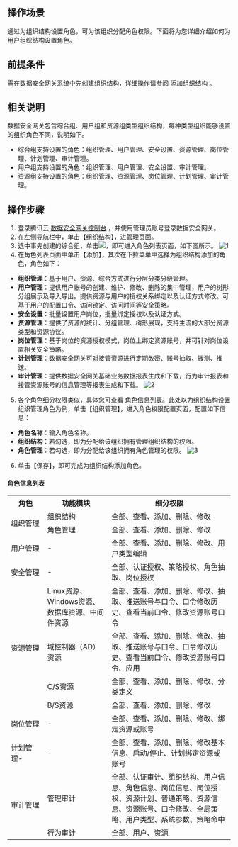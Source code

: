 ## 操作场景
通过为组织结构设置角色，可为该组织分配角色权限。下面将为您详细介绍如何为用户组织结构设置角色。



## 前提条件
需在数据安全网关系统中先创建组织结构，详细操作请参阅 [添加组织结构](https://cloud.tencent.com/document/product/1025/32049) 。

## 相关说明

数据安全网关包含综合组、用户组和资源组类型组织结构，每种类型组织能够设置的组织角色不同，说明如下。
- 综合组支持设置的角色：组织管理、用户管理、安全设置、资源管理、岗位管理、计划管理、审计管理。
- 用户组支持设置的角色：组织管理、用户管理、安全设置、审计管理。
- 资源组支持设置的角色：组织管理、资源管理、岗位管理、计划管理、审计管理。

## 操作步骤

1. 登录腾讯云 [数据安全网关控制台](https://console.cloud.tencent.com/cds/dasb) ，并使用管理员账号登录数据安全网关。
2. 在左侧导航栏中，单击【组织结构】，进管理页面。
3. 选中事先创建的综合组，单击<img src="https://main.qcloudimg.com/raw/da1f0d913e411ce8d669ddfd15fe9ead.png"  style="margin:0;" >，即可进入角色列表页面，如下图所示。
![1](https://main.qcloudimg.com/raw/fbf7d2d2ad8e8e558d81b3244135e77d.png)
4. 在角色列表页面中单击【添加】，其次在下拉菜单中选择为组织结构添加的角色，角色如下： 
 - **组织管理**：基于用户、资源、综合方式进行分层分类分级管理。
 - **用户管理**：提供用户帐号的创建、维护、修改、删除的集中管理，用户的树形分组展示及导入导出。提供资源与用户的授权关系绑定以及认证方式修改。可基于用户的配置口令、访问锁定、访问时间等安全策略。
 - **安全设置**：批量设置用户岗位，批量绑定授权以及认证方式。
 - **资源管理**：提供了资源的统计、分组管理、树形展现，支持主流的大部分资源类型和资源协议。
 - **岗位管理**：基于岗位的资源授权模式，岗位上绑定资源账号，并可针对岗位设置相关安全策略。
 - **计划管理**：数据安全网关可对接管资源进行定期改密、账号抽取、拨测、推送。
 - **审计管理**：提供数据安全网关基础业务数据报表生成和下载，行为审计报表和接管资源账号的信息管理等报表生成和下载。
  ![2](https://main.qcloudimg.com/raw/29c72c692e398c41bd406e73c53fac7b.png)
5. 各个角色细分权限类似，具体您可查看 [角色信息列表]()。此处以为组织结构设置组织管理角色为例，单击【组织管理】，进入角色权限配置页面，配置如下信息：
 - **角色名称**：输入角色名称。
 - **组织结构**：若勾选，即为分配给该组织拥有管理组织结构的权限。
 - **角色管理**：若勾选，即为分配给该组织拥有角色管理的权限。
![3](https://main.qcloudimg.com/raw/fa3e4cfa5efcd59063b13bed1db532d3.png)
6. 单击【保存】，即可完成为组织结构添加角色。





#### 角色信息列表

<table>
   <tr>
      <th nowrap="nowrap">角色</th>
      <th >功能模块</th>
      <th>细分权限</th>
   </tr>
   <tr>
      <td rowspan="2">组织管理</td>
      <td>组织结构</td>
      <td>全部、查看、添加、删除、修改</td>
   </tr>
   <tr>
      <td>角色管理</td>
      <td>全部、查看、添加、删除、修改</td>
   </tr>
   <tr>
      <td nowrap="nowrap">用户管理</td>
      <td>-</td>
      <td>全部、查看、添加、删除、修改、用户类型编辑</td>
   </tr>
   <tr>
      <td nowrap="nowrap">安全管理</td>
      <td>-</td>
      <td>全部、认证授权、策略授权、角色抽取、岗位授权</td>
   </tr>
   <tr>
      <td rowspan="4">资源管理</td>
      <td>Linux资源、Windows资源、数据库资源、中间件资源</td>
      <td>全部、查看、添加、删除、修改、抽取、推送账号与口令、口令修改历史、查看当前口令、修改资源账号口令</td>
   </tr>
   <tr>
      <td>域控制器（AD）资源</td>
      <td>全部、查看、添加、删除、修改、抽取、推送账号与口令、口令修改历史、查看当前口令、修改资源账号口令、应用</td>
   </tr>
   <tr>
      <td>C/S资源</td>
      <td>全部、查看、添加、删除、修改、分类定义</td>
   </tr>
   <tr>
      <td>B/S资源</td>
      <td>全部、查看、添加、删除、修改</td>
   </tr>
   <tr>
      <td>岗位管理</td>
      <td>-</td>
      <td>全部、查看、添加、删除、修改、绑定资源或账号</td>
   </tr>
   <tr>
      <td>计划管理-</td>
      <td>-</td>
      <td>全部、查看、添加、删除、修改基本信息、启动/停止、计划绑定资源或账号</td>
   </tr>
   <tr>
      <td rowspan="2">审计管理</td>
      <td>管理审计</td>
      <td>全部、认证审计、组织结构、用户信息、角色信息、岗位信息、岗位授权、资源计划、普通策略、资源信息、资源账号、口令修改、全局策略、用户类型、系统参数、策略命中</td>
   </tr>
   <tr>
      <td>行为审计</td>
      <td>全部、用户、资源</td>
   </tr>
</table>
